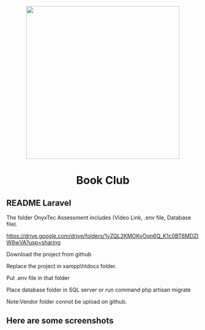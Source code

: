 <p align="center"><a href="https://laravel.com" target="_blank"><img src="https://raw.githubusercontent.com/laravel/art/master/logo-lockup/5%20SVG/2%20CMYK/1%20Full%20Color/laravel-logolockup-cmyk-red.svg" width="400"></a></p>



<h1 align="center">Book Club</h1>


## README Laravel


The folder OnyxTec Assessment includes (Video Link, .env file, Database file).

https://drive.google.com/drive/folders/1yZQL2KMOKyOqn6Q_K1c0BT6MDZIW8wVA?usp=sharing


Download the project from github

Replace the project in xampp\htdocs folder.

Put .env file in that folder

Place database folder in SQL server or run command php artisan migrate

Note:Vendor folder connot be upload on github.

## Here are some screenshots


